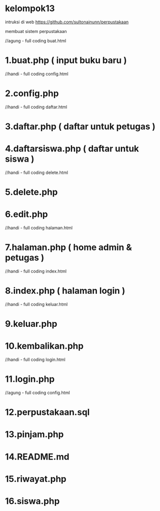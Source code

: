 # kelompok13

intruksi di web
https://github.com/sultonainunn/perpustakaan

membuat sistem perpustakaan

//agung - full coding buat.html
# 1.buat.php ( input buku baru )

//handi - full coding config.html
# 2.config.php

//handi - full coding daftar.html
# 3.daftar.php ( daftar untuk petugas )

# 4.daftarsiswa.php ( daftar untuk siswa )

//handi - full coding delete.html
# 5.delete.php

# 6.edit.php

//handi - full coding halaman.html
# 7.halaman.php ( home admin & petugas )

//handi - full coding index.html
# 8.index.php ( halaman login )

//handi - full coding keluar.html
# 9.keluar.php

# 10.kembalikan.php

//handi - full coding login.html
# 11.login.php

//agung - full coding config.html
# 12.perpustakaan.sql

# 13.pinjam.php
# 14.README.md
# 15.riwayat.php
# 16.siswa.php